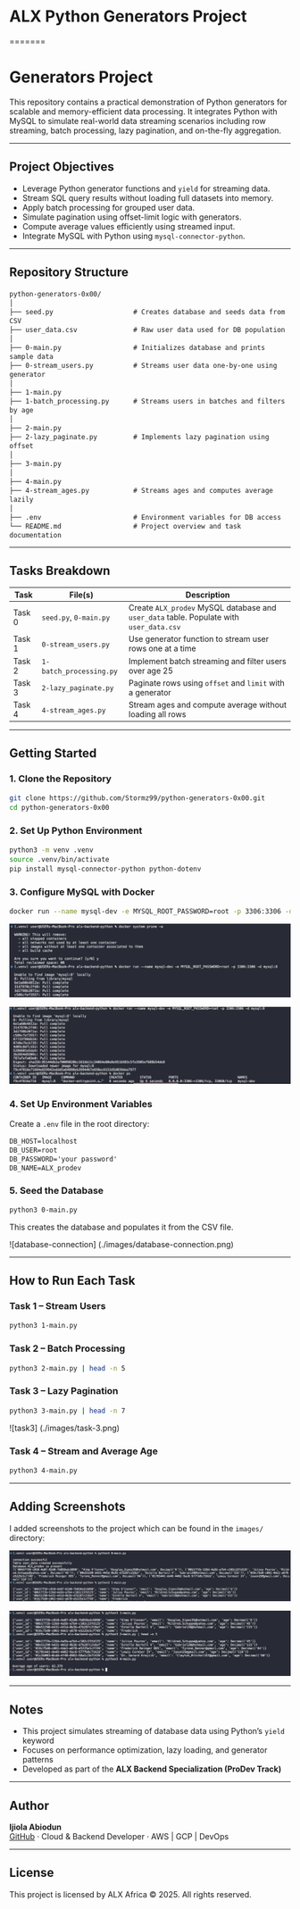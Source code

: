 # ALX Python Generators Project
=======
# Generators Project

This repository contains a practical demonstration of Python generators for scalable and memory-efficient data processing. It integrates Python with MySQL to simulate real-world data streaming scenarios including row streaming, batch processing, lazy pagination, and on-the-fly aggregation.

---

## Project Objectives

- Leverage Python generator functions and `yield` for streaming data.
- Stream SQL query results without loading full datasets into memory.
- Apply batch processing for grouped user data.
- Simulate pagination using offset-limit logic with generators.
- Compute average values efficiently using streamed input.
- Integrate MySQL with Python using `mysql-connector-python`.

---

## Repository Structure

```
python-generators-0x00/
│
├── seed.py                    # Creates database and seeds data from CSV
├── user_data.csv              # Raw user data used for DB population
│
├── 0-main.py                  # Initializes database and prints sample data
├── 0-stream_users.py          # Streams user data one-by-one using generator
│
├── 1-main.py
├── 1-batch_processing.py      # Streams users in batches and filters by age
│
├── 2-main.py
├── 2-lazy_paginate.py         # Implements lazy pagination using offset
│
├── 3-main.py
│
├── 4-main.py
├── 4-stream_ages.py           # Streams ages and computes average lazily
│
├── .env                       # Environment variables for DB access
└── README.md                  # Project overview and task documentation
```

---

## Tasks Breakdown

| Task    | File(s)                        | Description                                                                 |
|---------|-------------------------------|-----------------------------------------------------------------------------|
| Task 0  | `seed.py`, `0-main.py`         | Create `ALX_prodev` MySQL database and `user_data` table. Populate with `user_data.csv` |
| Task 1  | `0-stream_users.py`            | Use generator function to stream user rows one at a time                    |
| Task 2  | `1-batch_processing.py`        | Implement batch streaming and filter users over age 25                      |
| Task 3  | `2-lazy_paginate.py`           | Paginate rows using `offset` and `limit` with a generator                   |
| Task 4  | `4-stream_ages.py`             | Stream ages and compute average without loading all rows                   |

---

## Getting Started

### 1. Clone the Repository
```bash
git clone https://github.com/Stormz99/python-generators-0x00.git
cd python-generators-0x00
```

### 2. Set Up Python Environment
```bash
python3 -m venv .venv
source .venv/bin/activate
pip install mysql-connector-python python-dotenv
```

### 3. Configure MySQL with Docker
```bash
docker run --name mysql-dev -e MYSQL_ROOT_PASSWORD=root -p 3306:3306 -d mysql:8
```
![docker_pull_mySQL](./images//docker-pull-of-my-sql.png)


![docker-pull-complete](./images/docker-pull-complete.png)

### 4. Set Up Environment Variables
Create a `.env` file in the root directory:
```env
DB_HOST=localhost
DB_USER=root
DB_PASSWORD='your password'
DB_NAME=ALX_prodev
```

### 5. Seed the Database
```bash
python3 0-main.py
```
This creates the database and populates it from the CSV file.

![database-connection] (./images/database-connection.png)


---

## How to Run Each Task

### Task 1 – Stream Users
```bash
python3 1-main.py
```

### Task 2 – Batch Processing
```bash
python3 2-main.py | head -n 5
```

### Task 3 – Lazy Pagination
```bash
python3 3-main.py | head -n 7
```
![task3] (./images/task-3.png)


### Task 4 – Stream and Average Age
```bash
python3 4-main.py
```

---

## Adding Screenshots

I added screenshots to the project which can be found in the `images/` directory:


![full-task1](./images/full-task1.png)

![full-task2](./images/full-task2.png)

---

## Notes

- This project simulates streaming of database data using Python’s `yield` keyword
- Focuses on performance optimization, lazy loading, and generator patterns
- Developed as part of the **ALX Backend Specialization (ProDev Track)**

---

## Author

**Ijiola Abiodun**  
[GitHub](https://github.com/Stormz99) · Cloud & Backend Developer · AWS | GCP | DevOps

---

## License

This project is licensed by ALX Africa © 2025. All rights reserved.
